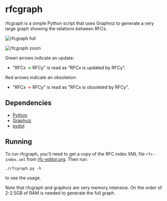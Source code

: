 # rfcgraph

rfcgraph is a simple Python script that uses Graphviz to generate a very large
graph showing the relations between RFCs.

![rfcgraph full](http://farm8.staticflickr.com/7184/6900099151_117c14f616.jpg)

![rfcgraph zoom](http://farm8.staticflickr.com/7057/6900099197_61bb710c80.jpg)

Green arrows indicate an update:

* "RFCx <span style="color:green">&rarr;</span> RFCy" is read as "RFCx is
updated by RFCy".

Red arrows indicate an obsoletion:

* "RFCx <span style="color:red">&rarr;</span> RFCy" is read as "RFCx is
obsoleted by RFCy".

## Dependencies

* [Python](http://www.python.org)
* [Graphviz](http://www.graphviz.org)
* [pydot](http://dkbza.org/pydot.html)

## Running

To run rfcgraph, you'll need to get a copy of the RFC index XML file
`rfc-index.xml` from [rfc-editor.org](http://rfc-editor.org/getbulk.html). Then run:

    ./rfcgraph.py -h

to see the usage.

Note that rfcgraph and graphviz are very memory intensive. On the order of
2-2.5GB of RAM is needed to generate the full graph.
